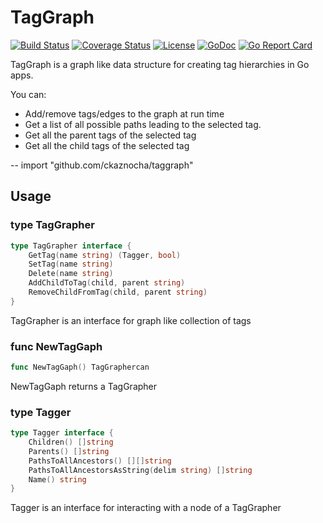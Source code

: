 # TagGraph

[![Build Status](http://img.shields.io/travis/ckaznocha/taggraph.svg?style=flat)](https://travis-ci.org/ckaznocha/taggraph)
[![Coverage Status](https://coveralls.io/repos/github/ckaznocha/taggraph/badge.svg?branch=master)](https://coveralls.io/github/ckaznocha/taggraph?branch=master)
[![License](http://img.shields.io/:license-mit-blue.svg)](http://ckaznocha.mit-license.org)
[![GoDoc](https://godoc.org/github.com/ckaznocha/taggraph?status.svg)](https://godoc.org/github.com/ckaznocha/taggraph)
[![Go Report Card](https://goreportcard.com/badge/ckaznocha/taggraph)](https://goreportcard.com/report/ckaznocha/taggraph)

TagGraph is a graph like data structure for creating tag hierarchies in Go apps.

You can:

*   Add/remove tags/edges to the graph at run time
*   Get a list of all possible paths leading to the selected tag.
*   Get all the parent tags of the selected tag
*   Get all the child tags of the selected tag

--
    import "github.com/ckaznocha/taggraph"

## Usage

### type TagGrapher

```go
type TagGrapher interface {
    GetTag(name string) (Tagger, bool)
    SetTag(name string)
    Delete(name string)
    AddChildToTag(child, parent string)
    RemoveChildFromTag(child, parent string)
}
```

TagGrapher is an interface for graph like collection of tags

### func  NewTagGaph

```go
func NewTagGaph() TagGraphercan
```

NewTagGaph returns a TagGrapher

### type Tagger

```go
type Tagger interface {
    Children() []string
    Parents() []string
    PathsToAllAncestors() [][]string
    PathsToAllAncestorsAsString(delim string) []string
    Name() string
}
```

Tagger is an interface for interacting with a node of a TagGrapher
